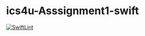 # ics4u-Asssignment1-swift
[![SwiftLint](https://github.com/basit21740/ics4u-Asssignment1-swift/workflows/SwiftLint/badge.svg)](https://github.com/basit21740/ics4u-Asssignment1-swift/actions)

